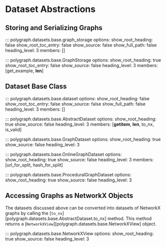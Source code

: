 # Dataset Abstractions

## Storing and Serializing Graphs
::: polygraph.datasets.base.graph_storage
    options:
        show_root_heading: false
        show_root_toc_entry: false
        show_source: false
        show_full_path: false
        heading_level: 3
        members: []


::: polygraph.datasets.base.GraphStorage
    options:
        show_root_heading: true
        show_root_toc_entry: false
        show_source: false
        heading_level: 3
        members: [get_example, __len__]

## Dataset Base Class
::: polygraph.datasets.base.dataset
    options:
        show_root_heading: false
        show_root_toc_entry: false
        show_source: false
        show_full_path: false
        heading_level: 3
        members: []

::: polygraph.datasets.base.AbstractDataset
    options:
        show_root_heading: true
        show_source: false
        heading_level: 3
        members: [__getitem__, __len__, to_nx, is_valid]

::: polygraph.datasets.base.GraphDataset
    options:
        show_root_heading: true
        show_source: false
        heading_level: 3

::: polygraph.datasets.base.OnlineGraphDataset
    options:
        show_root_heading: true
        show_source: false
        heading_level: 3
        members: [url_for_split, hash_for_split]

::: polygraph.datasets.base.ProceduralGraphDataset
    options:
        show_root_heading: true
        show_source: false
        heading_level: 3

## Accessing Graphs as NetworkX Objects

The datasets discussed above can be converted into datasets of NetworkX graphs
by calling the [`to_nx`][polygraph.datasets.base.AbstractDataset.to_nx] method.
This method returns a [`NetworkXView`][polygraph.datasets.base.NetworkXView] object.

::: polygraph.datasets.base.NetworkXView
    options:
        show_root_heading: true
        show_source: false
        heading_level: 3